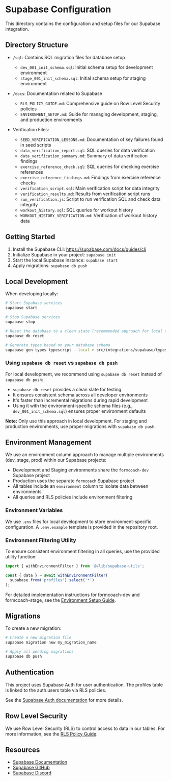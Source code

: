 # Supabase Configuration

This directory contains the configuration and setup files for our Supabase integration.

## Directory Structure

- `/sql`: Contains SQL migration files for database setup
  - `dev_001_init_schema.sql`: Initial schema setup for development environment
  - `stage_001_init_schema.sql`: Initial schema setup for staging environment

- `/docs`: Documentation related to Supabase
    - `RLS_POLICY_GUIDE.md`: Comprehensive guide on Row Level Security policies
  - `ENVIRONMENT_SETUP.md`: Guide for managing development, staging, and production environments

- Verification Files:
  - `SEED_VERIFICATION_LESSONS.md`: Documentation of key failures found in seed scripts
  - `data_verification_report.sql`: SQL queries for data verification
  - `data_verification_summary.md`: Summary of data verification findings
  - `exercise_reference_check.sql`: SQL queries for checking exercise references
  - `exercise_reference_findings.md`: Findings from exercise reference checks
  - `verification_script.sql`: Main verification script for data integrity
  - `verification_results.md`: Results from verification script runs
  - `run_verification.js`: Script to run verification SQL and check data integrity
  - `workout_history.sql`: SQL queries for workout history
  - `WORKOUT_HISTORY_VERIFICATION.md`: Verification of workout history data

## Getting Started

1. Install the Supabase CLI: https://supabase.com/docs/guides/cli
2. Initialize Supabase in your project: `supabase init`
3. Start the local Supabase instance: `supabase start`
4. Apply migrations: `supabase db push`

## Local Development

When developing locally:

```bash
# Start Supabase services
supabase start

# Stop Supabase services
supabase stop

# Reset the database to a clean state (recommended approach for local development)
supabase db reset

# Generate types based on your database schema
supabase gen types typescript --local > src/integrations/supabase/types.ts
```

### Using `supabase db reset` vs `supabase db push`

For local development, we recommend using `supabase db reset` instead of `supabase db push`:

- `supabase db reset` provides a clean slate for testing
- It ensures consistent schema across all developer environments
- It's faster than incremental migrations during rapid development
- Using it with the environment-specific schema files (e.g., `dev_001_init_schema.sql`) ensures proper environment
  defaults

**Note:** Only use this approach in local development. For staging and production environments, use proper migrations
with `supabase db push`.

## Environment Management

We use an environment column approach to manage multiple environments (dev, stage, prod) within our Supabase projects:

- Development and Staging environments share the `formcoach-dev` Supabase project
- Production uses the separate `formcoach` Supabase project
- All tables include an `environment` column to isolate data between environments
- All queries and RLS policies include environment filtering

### Environment Variables

We use `.env` files for local development to store environment-specific configuration. A `.env.example` template is
provided in the repository root.

### Environment Filtering Utility

To ensure consistent environment filtering in all queries, use the provided utility function:

```typescript
import { withEnvironmentFilter } from '@/lib/supabase-utils';

const { data } = await withEnvironmentFilter(
  supabase.from('profiles').select('*')
);
```

For detailed implementation instructions for formcoach-dev and formcoach-stage, see
the [Environment Setup Guide](ENVIRONMENT_SETUP.md).

## Migrations

To create a new migration:

```bash
# Create a new migration file
supabase migration new my_migration_name

# Apply all pending migrations
supabase db push
```

## Authentication

This project uses Supabase Auth for user authentication. The profiles table is linked to the auth.users table via RLS
policies.

See the [Supabase Auth documentation](https://supabase.com/docs/guides/auth) for more details.

## Row Level Security

We use Row Level Security (RLS) to control access to data in our tables. For more information, see
the [RLS Policy Guide](RLS_POLICY_GUIDE.md).

## Resources

- [Supabase Documentation](https://supabase.com/docs)
- [Supabase GitHub](https://github.com/supabase/supabase)
- [Supabase Discord](https://discord.supabase.com)
